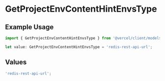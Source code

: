 # GetProjectEnvContentHintEnvsType

## Example Usage

```typescript
import { GetProjectEnvContentHintEnvsType } from '@vercel/client/models/operations';

let value: GetProjectEnvContentHintEnvsType = 'redis-rest-api-url';
```

## Values

```typescript
'redis-rest-api-url';
```
